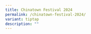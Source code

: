 ```yaml
---
title: Chinatown Festival 2024
permalink: /chinatown-festival-2024/
variant: tiptap
description: ""
---
```

